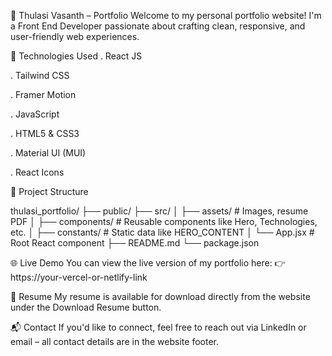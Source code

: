 💼 Thulasi Vasanth – Portfolio
Welcome to my personal portfolio website! I'm a Front End Developer passionate about crafting clean, responsive, and user-friendly web experiences.

🚀 Technologies Used
. React JS

. Tailwind CSS

. Framer Motion

. JavaScript

. HTML5 & CSS3

. Material UI (MUI)

. React Icons

📁 Project Structure

thulasi_portfolio/
├── public/
├── src/
│   ├── assets/           # Images, resume PDF
│   ├── components/       # Reusable components like Hero, Technologies, etc.
│   ├── constants/        # Static data like HERO_CONTENT
│   └── App.jsx           # Root React component
├── README.md
└── package.json

🌐 Live Demo
You can view the live version of my portfolio here:
👉 https://your-vercel-or-netlify-link

📄 Resume
My resume is available for download directly from the website under the Download Resume button.

📬 Contact
If you'd like to connect, feel free to reach out via LinkedIn or email – all contact details are in the website footer.

